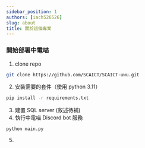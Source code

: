 ```yaml
---
sidebar_position: 1
authors: [iach526526]
slug: about
title: 關於這個專案
---
```


### 開始部署中電喵

1. clone repo

```bash
git clone https://github.com/SCAICT/SCAICT-uwu.git
```
2. 安裝需要的套件（使用 python 3.11）
```bash
pip install -r requirements.txt
```
3. 建置 SQL server
(敘述待補)
4. 執行中電喵 Discord bot 服務
```
python main.py
```
5. 